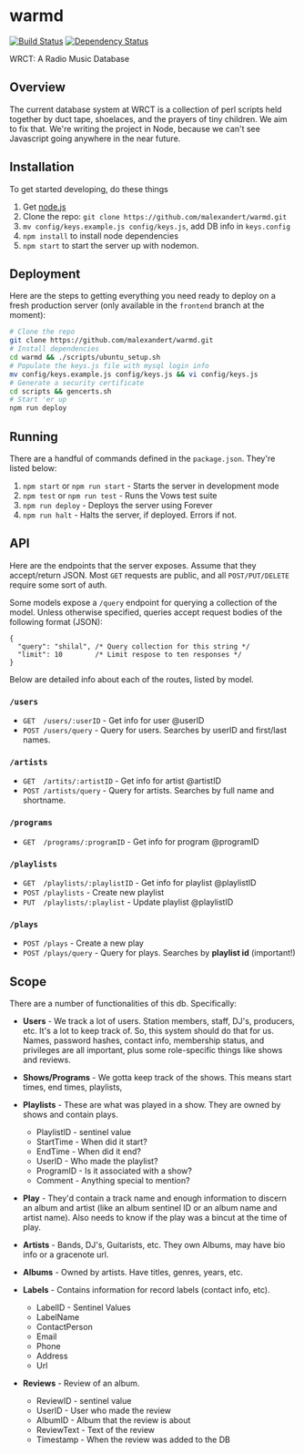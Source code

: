 warmd
=====

[![Build Status](https://travis-ci.org/malexandert/warmd.svg?branch=master)](https://travis-ci.org/malexandert/warmd)
[![Dependency Status](https://gemnasium.com/malexandert/warmd.svg)](https://gemnasium.com/malexandert/warmd)

WRCT: A Radio Music Database


Overview
--------
The current database system at WRCT is a collection of perl scripts held together by duct tape, shoelaces, and the prayers of tiny children.
We aim to fix that. We're writing the project in Node, because we can't see Javascript going anywhere in the near future.


Installation
------------

To get started developing, do these things

1. Get [node.js](http://nodejs.org/)
2. Clone the repo: ```git clone https://github.com/malexandert/warmd.git```
3. ```mv config/keys.example.js config/keys.js```, add DB info in ```keys.config```
5. ```npm install``` to install node dependencies
6. ```npm start``` to start the server up with nodemon.

Deployment
----------

Here are the steps to getting everything you need ready to deploy on a fresh production server
(only available in the ```frontend``` branch at the moment):

```bash
# Clone the repo
git clone https://github.com/malexandert/warmd.git
# Install dependencies
cd warmd && ./scripts/ubuntu_setup.sh
# Populate the keys.js file with mysql login info
mv config/keys.example.js config/keys.js && vi config/keys.js
# Generate a security certificate
cd scripts && gencerts.sh
# Start 'er up
npm run deploy
```

Running
-------

There are a handful of commands defined in the ```package.json```. They're listed below:

1. ```npm start``` or ```npm run start``` - Starts the server in development mode
2. ```npm test``` or ```npm run test``` - Runs the Vows test suite
3. ```npm run deploy``` - Deploys the server using Forever
4. ```npm run halt``` - Halts the server, if deployed. Errors if not.


API
---

Here are the endpoints that the server exposes. Assume that they accept/return JSON.
Most ```GET``` requests are public, and all ```POST/PUT/DELETE``` require some sort of auth.

Some models expose a ```/query``` endpoint for querying a collection of the model.
Unless otherwise specified, queries accept request bodies of the following format (JSON):

```
{
  "query": "shilal", /* Query collection for this string */
  "limit": 10        /* Limit respose to ten responses */
}
```

Below are detailed info about each of the routes, listed by model.

### ```/users```

 * ```GET  /users/:userID``` - Get info for user @userID
 * ```POST /users/query``` - Query for users. Searches by userID and first/last names.

### ```/artists```

 * ```GET  /artits/:artistID``` - Get info for artist @artistID
 * ```POST /artists/query``` - Query for artists. Searches by full name and shortname.

### ```/programs```

 * ```GET  /programs/:programID``` - Get info for program @programID

### ```/playlists```

 * ```GET  /playlists/:playlistID``` - Get info for playlist @playlistID
 * ```POST /playlists``` - Create new playlist
 * ```PUT  /playlists/:playlist``` - Update playlist @playlistID

### ```/plays```

 * ```POST /plays``` - Create a new play
 * ```POST /plays/query``` - Query for plays. Searches by **playlist id** (important!)

Scope
-----
There are a number of functionalities of this db. Specifically:


 * **Users** - We track a lot of users. Station members, staff, DJ's, producers, etc. It's a lot to keep track of. So, this system should do that for us. Names, password hashes, contact info, membership status, and privileges are all important, plus some role-specific things like shows and reviews.

 * **Shows/Programs** - We gotta keep track of the shows. This means start times, end times, playlists,

 * **Playlists** - These are what was played in a show. They are owned by shows and contain plays.
     * PlaylistID - sentinel value
     * StartTime - When did it start?
     * EndTime - When did it end?
     * UserID - Who made the playlist?
     * ProgramID - Is it associated with a show?
     * Comment - Anything special to mention?

 * **Play** - They'd contain a track name and enough information to discern an album and artist (like an album sentinel ID or an album name and artist name). Also needs to know if the play was a bincut at the time of play.

 * **Artists** - Bands, DJ's, Guitarists, etc. They own Albums, may have bio info or a gracenote url.

 * **Albums** - Owned by artists. Have titles, genres, years, etc.

 * **Labels** - Contains information for record labels (contact info, etc).
     * LabelID - Sentinel Values
     * LabelName
     * ContactPerson
     * Email
     * Phone
     * Address
     * Url

 * **Reviews** - Review of an album.
     * ReviewID - sentinel value
     * UserID - User who made the review
     * AlbumID - Album that the review is about
     * ReviewText - Text of the review
     * Timestamp - When the review was added to the DB
